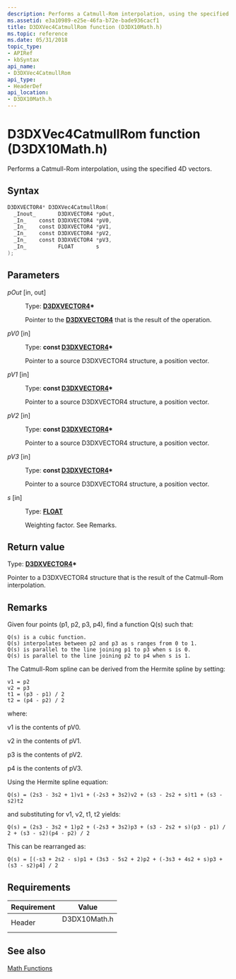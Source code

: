 ```yaml
---
description: Performs a Catmull-Rom interpolation, using the specified 4D vectors.
ms.assetid: e3a10989-e25e-46fa-b72e-bade936cacf1
title: D3DXVec4CatmullRom function (D3DX10Math.h)
ms.topic: reference
ms.date: 05/31/2018
topic_type: 
- APIRef
- kbSyntax
api_name: 
- D3DXVec4CatmullRom
api_type: 
- HeaderDef
api_location: 
- D3DX10Math.h
---
```


# D3DXVec4CatmullRom function (D3DX10Math.h)

Performs a Catmull-Rom interpolation, using the specified 4D vectors.

## Syntax


```C++
D3DXVECTOR4* D3DXVec4CatmullRom(
  _Inout_       D3DXVECTOR4 *pOut,
  _In_    const D3DXVECTOR4 *pV0,
  _In_    const D3DXVECTOR4 *pV1,
  _In_    const D3DXVECTOR4 *pV2,
  _In_    const D3DXVECTOR4 *pV3,
  _In_          FLOAT       s
);
```



## Parameters

<dl> <dt>

*pOut* \[in, out\]
</dt> <dd>

Type: **[**D3DXVECTOR4**](../direct3d9/d3dxvector4.md)\***

Pointer to the [**D3DXVECTOR4**](d3d10-d3dxvector4.md) that is the result of the operation.

</dd> <dt>

*pV0* \[in\]
</dt> <dd>

Type: **const [**D3DXVECTOR4**](../direct3d9/d3dxvector4.md)\***

Pointer to a source D3DXVECTOR4 structure, a position vector.

</dd> <dt>

*pV1* \[in\]
</dt> <dd>

Type: **const [**D3DXVECTOR4**](../direct3d9/d3dxvector4.md)\***

Pointer to a source D3DXVECTOR4 structure, a position vector.

</dd> <dt>

*pV2* \[in\]
</dt> <dd>

Type: **const [**D3DXVECTOR4**](../direct3d9/d3dxvector4.md)\***

Pointer to a source D3DXVECTOR4 structure, a position vector.

</dd> <dt>

*pV3* \[in\]
</dt> <dd>

Type: **const [**D3DXVECTOR4**](../direct3d9/d3dxvector4.md)\***

Pointer to a source D3DXVECTOR4 structure, a position vector.

</dd> <dt>

*s* \[in\]
</dt> <dd>

Type: **[**FLOAT**](../winprog/windows-data-types.md)**

Weighting factor. See Remarks.

</dd> </dl>

## Return value

Type: **[**D3DXVECTOR4**](../direct3d9/d3dxvector4.md)\***

Pointer to a D3DXVECTOR4 structure that is the result of the Catmull-Rom interpolation.

## Remarks

Given four points (p1, p2, p3, p4), find a function Q(s) such that:


```
Q(s) is a cubic function. 
Q(s) interpolates between p2 and p3 as s ranges from 0 to 1. 
Q(s) is parallel to the line joining p1 to p3 when s is 0. 
Q(s) is parallel to the line joining p2 to p4 when s is 1. 
```



The Catmull-Rom spline can be derived from the Hermite spline by setting:


```
v1 = p2
v2 = p3
t1 = (p3 - p1) / 2
t2 = (p4 - p2) / 2
```



where:

v1 is the contents of pV0.

v2 in the contents of pV1.

p3 is the contents of pV2.

p4 is the contents of pV3.

Using the Hermite spline equation:


```
Q(s) = (2s3 - 3s2 + 1)v1 + (-2s3 + 3s2)v2 + (s3 - 2s2 + s)t1 + (s3 - s2)t2
```



and substituting for v1, v2, t1, t2 yields:


```
Q(s) = (2s3 - 3s2 + 1)p2 + (-2s3 + 3s2)p3 + (s3 - 2s2 + s)(p3 - p1) / 2 + (s3 - s2)(p4 - p2) / 2
```



This can be rearranged as:


```
Q(s) = [(-s3 + 2s2 - s)p1 + (3s3 - 5s2 + 2)p2 + (-3s3 + 4s2 + s)p3 + (s3 - s2)p4] / 2
```



## Requirements



| Requirement | Value |
|-------------------|-----------------------------------------------------------------------------------------|
| Header<br/> | <dl> <dt>D3DX10Math.h</dt> </dl> |



## See also

<dl> <dt>

[Math Functions](d3d10-graphics-reference-d3dx10-functions-math.md)
</dt> </dl>

 

 
